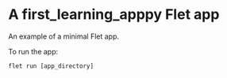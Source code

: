 # A first_learning_apppy Flet app

An example of a minimal Flet app.

To run the app:

```
flet run [app_directory]
```